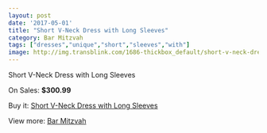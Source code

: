 ```yaml
---
layout: post
date: '2017-05-01'
title: "Short V-Neck Dress with Long Sleeves"
category: Bar Mitzvah
tags: ["dresses","unique","short","sleeves","with"]
image: http://img.transblink.com/1686-thickbox_default/short-v-neck-dress-with-long-sleeves.jpg
---
```

Short V-Neck Dress with Long Sleeves

On Sales: **$300.99**
<a href="https://www.transblink.com/en/bar-mitzvah/540-short-v-neck-dress-with-long-sleeves.html"><amp-img layout="responsive" width="600" height="600" src="//img.transblink.com/1686-thickbox_default/short-v-neck-dress-with-long-sleeves.jpg" alt="Short V-Neck Dress with Long Sleeves 0" /></a>
<a href="https://www.transblink.com/en/bar-mitzvah/540-short-v-neck-dress-with-long-sleeves.html"><amp-img layout="responsive" width="600" height="600" src="//img.transblink.com/1687-thickbox_default/short-v-neck-dress-with-long-sleeves.jpg" alt="Short V-Neck Dress with Long Sleeves 1" /></a>

Buy it: [Short V-Neck Dress with Long Sleeves](https://www.transblink.com/en/bar-mitzvah/540-short-v-neck-dress-with-long-sleeves.html "Short V-Neck Dress with Long Sleeves")

View more: [Bar Mitzvah](https://www.transblink.com/en/2-bar-mitzvah "Bar Mitzvah")